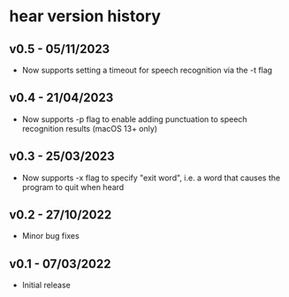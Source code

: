 # hear version history

## v0.5 - 05/11/2023

* Now supports setting a timeout for speech recognition via the -t flag

## v0.4 - 21/04/2023

* Now supports -p flag to enable adding punctuation to speech recognition results (macOS 13+ only)

## v0.3 - 25/03/2023

* Now supports -x flag to specify "exit word", i.e. a word that causes the program to quit when heard

## v0.2 - 27/10/2022

* Minor bug fixes


## v0.1 - 07/03/2022

* Initial release
